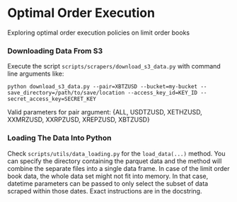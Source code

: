 # Optimal Order Execution
Exploring optimal order execution policies on limit order books

### Downloading Data From S3

Execute the script ```scripts/scrapers/download_s3_data.py``` with command line arguments like:

```python download_s3_data.py --pair=XBTZUSD --bucket=my-bucket --save_directory=/path/to/save/location --access_key_id=KEY_ID --secret_access_key=SECRET_KEY```

Valid parameters for pair argument: {ALL, USDTZUSD, XETHZUSD, XXMRZUSD, XXRPZUSD, XREPZUSD, XBTZUSD}


### Loading The Data Into Python

Check ```scripts/utils/data_loading.py``` for the ```load_data(...)``` method. You can specify the directory containing the parquet data and the method will combine the separate files into a single data frame. In case of the limit order book data, the whole data set might not fit into memory. In that case, datetime parameters can be passed to only select the subset of data scraped within those dates. Exact instructions are in the docstring.
